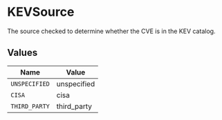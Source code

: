 # KEVSource

The source checked to determine whether the CVE is in the KEV catalog.


## Values

| Name          | Value         |
| ------------- | ------------- |
| `UNSPECIFIED` | unspecified   |
| `CISA`        | cisa          |
| `THIRD_PARTY` | third_party   |